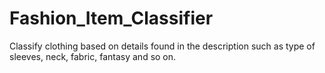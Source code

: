 # Fashion_Item_Classifier
Classify clothing based on details found in the description such as type of sleeves, neck, fabric, fantasy and so on.
